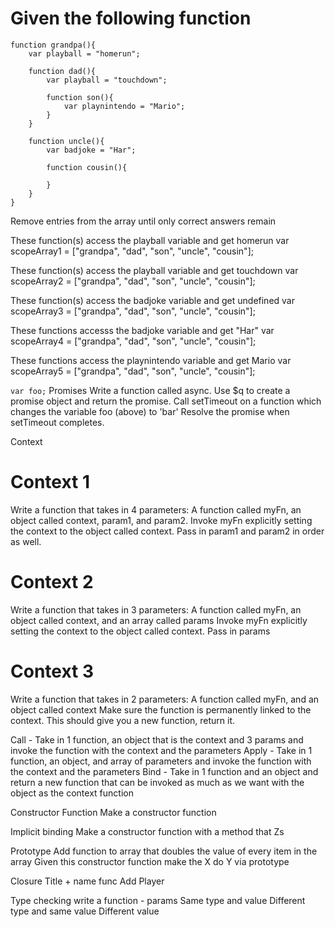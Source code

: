 # Given the following function
```
function grandpa(){
    var playball = "homerun";

    function dad(){
        var playball = "touchdown";

        function son(){
            var playnintendo = "Mario";
        }   
    }

    function uncle(){        
        var badjoke = "Har";

        function cousin(){

        }
    }
}
```

Remove entries from the array until only correct answers remain

These function(s) access the playball variable and get homerun
var scopeArray1 = ["grandpa", "dad", "son", "uncle", "cousin"];

These function(s) access the playball variable and get touchdown
var scopeArray2 = ["grandpa", "dad", "son", "uncle", "cousin"];

These function(s) access the badjoke variable and get undefined
var scopeArray3 = ["grandpa", "dad", "son", "uncle", "cousin"];

These functions accesss the badjoke variable and get "Har"
var scopeArray4 = ["grandpa", "dad", "son", "uncle", "cousin"];

These functions access the playnintendo variable and get Mario
var scopeArray5 = ["grandpa", "dad", "son", "uncle", "cousin"];



`var foo;`
Promises
  Write a function called async.
  Use $q to create a promise object and return the promise.
  Call setTimeout on a function
  which changes the variable foo (above) to 'bar'
  Resolve the promise when setTimeout completes.

Context
# Context 1
Write a function that takes in 4 parameters: A function called myFn, an object called context, param1, and param2.
Invoke myFn explicitly setting the context to the object called context.  Pass in param1 and param2 in order as well.

# Context 2
Write a function that takes in 3 parameters: A function called myFn, an object called context, and an array called params
Invoke myFn explicitly setting the context to the object called context.  Pass in params

# Context 3
Write a function that takes in 2 parameters: A function called myFn, and an object called context
Make sure the function is permanently linked to the context.  This should give you a new function, return it.


Call - Take in 1 function, an object that is the context and 3 params and invoke the function with the context and the parameters
Apply -  Take in 1 function, an object, and array of parameters and invoke the function with the context and the parameters
Bind - Take in 1 function and an object and return a new function that can be invoked as much as we want with the object as the context function


Constructor Function
Make a constructor function


Implicit binding
Make a constructor function with a method that Zs


Prototype
Add function to array that doubles the value of every item in the array
Given this constructor function make the X do Y via prototype


Closure
Title + name func
Add Player


Type checking
write a function - params
Same type and value
Different type and same value
Different value
